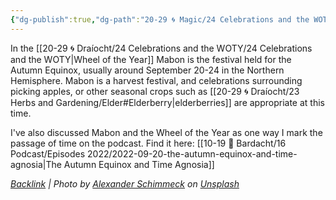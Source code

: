 ```yaml
---
{"dg-publish":true,"dg-path":"20-29 🌀 Magic/24 Celebrations and the WOTY/Mabon.md","dg-permalink":"woty-mabon","permalink":"/woty-mabon/","title":"Mabon","noteIcon":"","created":"2023-09-08T13:07","updated":"2023-09-08T13:27:52.770-04:00"}
---
```





In the [[20-29 🌀 Draíocht/24 Celebrations and the WOTY/24 Celebrations and the WOTY\|Wheel of the Year]] Mabon is the festival held for the Autumn Equinox, usually around September 20-24 in the Northern Hemisphere. Mabon is a harvest festival, and celebrations surrounding picking apples, or other seasonal crops such as [[20-29 🌀 Draíocht/23 Herbs and Gardening/Elder#Elderberry\|elderberries]] are appropriate at this time.

I've also discussed Mabon and the Wheel of the Year as one way I mark the passage of time on the podcast. Find it here: [[10-19 💢 Bardacht/16 Podcast/Episodes 2022/2022-09-20-the-autumn-equinox-and-time-agnosia\|The Autumn Equinox and Time Agnosia]]




*[Backlink](https://unsplash.com/photos/6bykmLxy-3Y) | Photo by [Alexander Schimmeck](https://unsplash.com/@alschim?utm_source=Obsidian%20Image%20Inserter%20Plugin&utm_medium=referral) on [Unsplash](https://unsplash.com/?utm_source=Obsidian%20Image%20Inserter%20Plugin&utm_medium=referral)*
